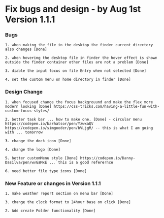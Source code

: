 # Fix bugs and design - by Aug 1st Version 1.1.1

### Bugs

    1. when making the file in the desktop the finder current directory also changes [Done]

    2. when hovering the desktop file in finder the hover effect is shown outside the finder container other files are not a problem [Done]

    3. diable the input focus on file Entry when not selected [Done]

    4. set the custom menu on home directory in finder [Done]

### Design Change

    1. when focused change the focus backgrouund and make the flex more modern looking [Done] https://css-tricks.com/having-a-little-fun-with-custom-focus-styles/

    2. better task bar ... how to make one. [Done] - circular menu
    https://codepen.io/barhatsor/pen/YzwxaQV
    https://codepen.io/simgooder/pen/bVLjgM/ -- this is what I am going with ... tomorrow

    3. change the dock icon [Done]

    4. change the logo [Done]

    5. better customMenu style [Done] https://codepen.io/Danny-Dasilva/pen/wvGaMxE ... this is a good referernce

    6. need better file type icons [Done]

### New Feature or changes in Version 1.1.1

    1. make weather report section on menu bar [Done]

    3. change the clock format to 24hour base on click [Done]

    2. Add create Folder functionality [Done]
